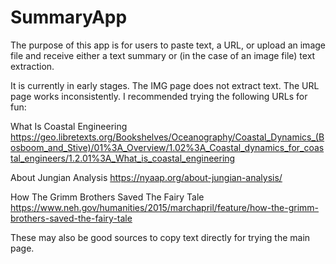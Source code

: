 # SummaryApp

The purpose of this app is for users to paste text, a URL, or upload an image file and receive either a text summary or (in the case of an image file) text extraction.

It is currently in early stages.
The IMG page does not extract text.
The URL page works inconsistently. I recommended trying the following URLs for fun:

What Is Coastal Engineering
https://geo.libretexts.org/Bookshelves/Oceanography/Coastal_Dynamics_(Bosboom_and_Stive)/01%3A_Overview/1.02%3A_Coastal_dynamics_for_coastal_engineers/1.2.01%3A_What_is_coastal_engineering

About Jungian Analysis
https://nyaap.org/about-jungian-analysis/

How The Grimm Brothers Saved The Fairy Tale
https://www.neh.gov/humanities/2015/marchapril/feature/how-the-grimm-brothers-saved-the-fairy-tale

These may also be good sources to copy text directly for trying the main page. 
